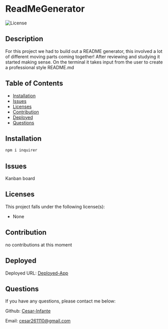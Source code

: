 # ReadMeGenerator
![License](https://img.shields.io/static/v1?label=License&message="None&color=BLUE)
## Description
For this project we had to build out a README generator, this involved a lot of different moving parts coming together! After reviewing and studying it started making sense. On the terminal it takes input from the user to create a professional style README.md
## Table of Contents
* [Installation](#installation)
* [Issues](#issues)
* [Licenses](#licenses)
* [Contribution](#contribution)
* [Deployed](#deployed)
* [Questions](#questions)
## Installation
```js
npm i inquirer
```
## Issues
Kanban board 
## Licenses
This project falls under the following license(s): 

* None
## Contribution
no contributions at this moment
## Deployed
Deployed URL: [Deployed-App](https://github.com/Cesar-Infante/Team-Profile-Generator)
## Questions
If you have any questions, please contact me below: 

Github: [Cesar-Infante](https://github.com/Cesar-Infante) 

Email: cesar261110@gmail.com
